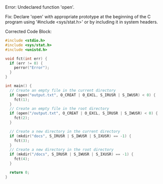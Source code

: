 Error: Undeclared function 'open'.

Fix: Declare 'open' with appropriate prototype at the beginning of the C program using '#include <sys/stat.h>' or by including it in system headers.

Corrected Code Block:
```c
#include <stdio.h>
#include <sys/stat.h>
#include <unistd.h>

void fct(int err) {
  if (err != 0) {
    perror("Error");
  }
}

int main() {
  // Create an empty file in the current directory
  if (open("output.txt", O_CREAT | O_EXCL, S_IRUSR | S_IWUSR) < 0) {
    fct(1);
  }
  // Create an empty file in the root directory
  if (open("/output.txt", O_CREAT | O_EXCL, S_IRUSR | S_IWUSR) < 0) {
    fct(2);
  }

  // Create a new directory in the current directory
  if (mkdir("docs", S_IRUSR | S_IWUSR | S_IXUSR) == -1) {
    fct(3);
  }
  // Create a new directory in the root directory
  if (mkdir("/docs", S_IRUSR | S_IWUSR | S_IXUSR) == -1) {
    fct(4);
  }

  return 0;
}
```
